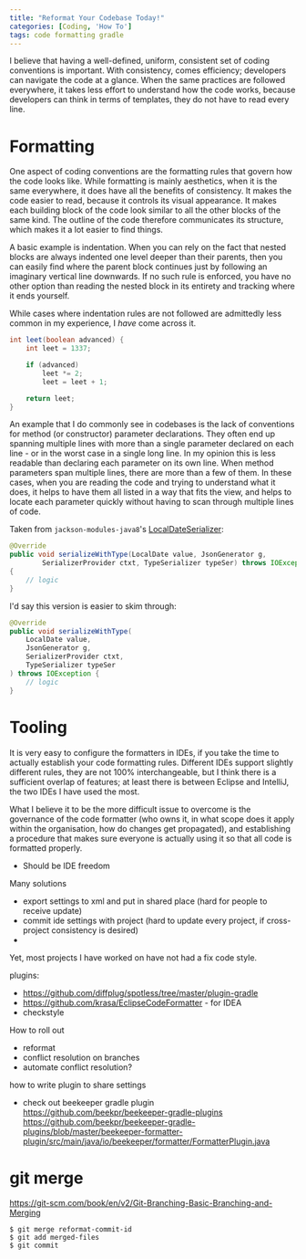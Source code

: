 ```yaml
---
title: "Reformat Your Codebase Today!"
categories: [Coding, 'How To']
tags: code formatting gradle
---
```


I believe that having a well-defined, uniform, consistent set of
coding conventions is important.
With consistency, comes efficiency; developers can navigate the code at a glance.
When the same practices are followed everywhere, it takes less effort to understand
how the code works, because developers can think in terms of templates,
they do not have to read every line.

<!--more-->

# Formatting

One aspect of coding conventions are the formatting rules that govern how the code
looks like.
While formatting is mainly aesthetics, when it is the same everywhere,
it does have all the benefits of consistency.
It makes the code easier to read, because it controls its visual appearance.
It makes each building block of the code look similar to all the other
blocks of the same kind.
The outline of the code therefore communicates its structure,
which makes it a lot easier to find things.

A basic example is indentation.
When you can rely on the fact that nested blocks are always indented one level
deeper than their parents,
then you can easily find where the parent block continues
just by following an imaginary vertical line downwards.
If no such rule is enforced, you have no other option than reading the
nested block in its entirety and tracking where it ends yourself.

While cases where indentation rules are not followed are admittedly less common
in my experience, I _have_ come across it.

```java
int leet(boolean advanced) {
    int leet = 1337;

    if (advanced)
        leet *= 2;
        leet = leet + 1;

    return leet;
}
```

An example that I do commonly see in codebases is the lack of conventions
for method (or constructor) parameter declarations.
They often end up spanning multiple lines with more than a single parameter
declared on each line - or in the worst case in a single long line.
In my opinion this is less readable than declaring each parameter on its own line.
When method parameters span multiple lines, there are more than a few of them.
In these cases, when you are reading the code and trying to understand what it does,
it helps to have them all listed in a way that fits the view,
and helps to locate each parameter quickly without having to scan through multiple
lines of code.

Taken from `jackson-modules-java8`'s [LocalDateSerializer][lds]:

[lds]: https://github.com/FasterXML/jackson-modules-java8/blob/8167323071ac416052a9cf81b6bc5286a844abd0/datetime/src/main/java/com/fasterxml/jackson/datatype/jsr310/ser/LocalDateSerializer.java#L78

```java
@Override
public void serializeWithType(LocalDate value, JsonGenerator g,
        SerializerProvider ctxt, TypeSerializer typeSer) throws IOException
{
    // logic
}
```

I'd say this version is easier to skim through:

```java
@Override
public void serializeWithType(
    LocalDate value,
    JsonGenerator g,
    SerializerProvider ctxt,
    TypeSerializer typeSer
) throws IOException {
    // logic
}
```

# Tooling

It is very easy to configure the formatters in IDEs,
if you take the time to actually establish your code formatting rules.
Different IDEs support slightly different rules,
they are not 100% interchangeable, but I think there is a sufficient overlap of features;
at least there is between Eclipse and IntelliJ, the two IDEs I have used the most.

What I believe it to be the more difficult issue to overcome is the
governance of the code formatter
(who owns it, in what scope does it apply within the organisation,
how do changes get propagated),
and establishing a procedure that makes sure everyone is actually
using it so that all code is formatted properly.



- Should be IDE freedom

Many solutions

- export settings to xml and put in shared place (hard for people to receive update)
- commit ide settings with project
    (hard to update every project, if cross-project consistency is desired)
- 

Yet, most projects I have worked on have not had a fix code style.


plugins:
- https://github.com/diffplug/spotless/tree/master/plugin-gradle
- https://github.com/krasa/EclipseCodeFormatter - for IDEA
- checkstyle

How to roll out
- reformat
- conflict resolution on branches
- automate conflict resolution?

how to write plugin to share settings
- check out beekeeper gradle plugin https://github.com/beekpr/beekeeper-gradle-plugins
    https://github.com/beekpr/beekeeper-gradle-plugins/blob/master/beekeeper-formatter-plugin/src/main/java/io/beekeeper/formatter/FormatterPlugin.java

# git merge
https://git-scm.com/book/en/v2/Git-Branching-Basic-Branching-and-Merging

```
$ git merge reformat-commit-id
$ git add merged-files
$ git commit
```
